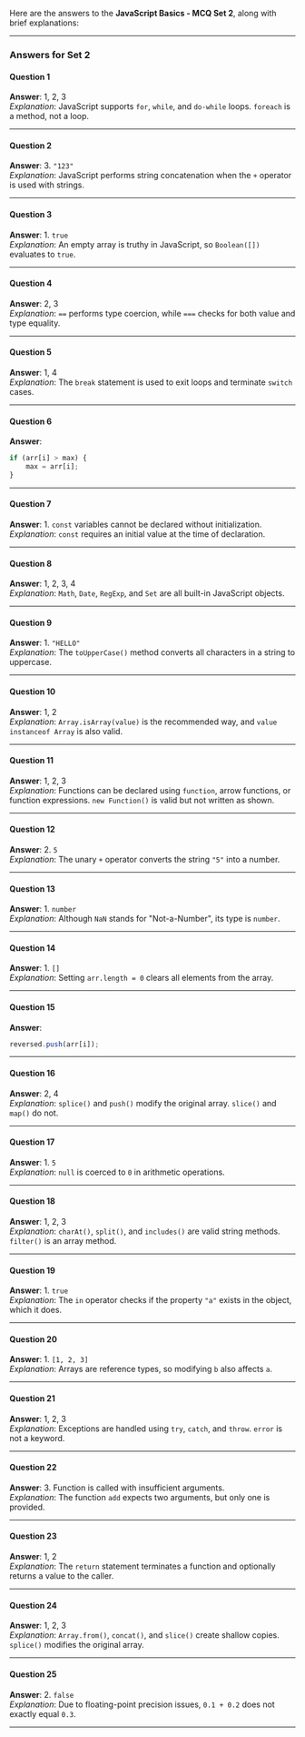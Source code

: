 Here are the answers to the **JavaScript Basics - MCQ Set 2**, along with brief explanations:  

---

### **Answers for Set 2**  

#### **Question 1**  
**Answer**: 1, 2, 3  
*Explanation*: JavaScript supports `for`, `while`, and `do-while` loops. `foreach` is a method, not a loop.

---

#### **Question 2**  
**Answer**: 3. `"123"`  
*Explanation*: JavaScript performs string concatenation when the `+` operator is used with strings.

---

#### **Question 3**  
**Answer**: 1. `true`  
*Explanation*: An empty array is truthy in JavaScript, so `Boolean([])` evaluates to `true`.

---

#### **Question 4**  
**Answer**: 2, 3  
*Explanation*: `==` performs type coercion, while `===` checks for both value and type equality.

---

#### **Question 5**  
**Answer**: 1, 4  
*Explanation*: The `break` statement is used to exit loops and terminate `switch` cases.

---

#### **Question 6**  
**Answer**:  
```javascript
if (arr[i] > max) {
    max = arr[i];
}
```

---

#### **Question 7**  
**Answer**: 1. `const` variables cannot be declared without initialization.  
*Explanation*: `const` requires an initial value at the time of declaration.

---

#### **Question 8**  
**Answer**: 1, 2, 3, 4  
*Explanation*: `Math`, `Date`, `RegExp`, and `Set` are all built-in JavaScript objects.

---

#### **Question 9**  
**Answer**: 1. `"HELLO"`  
*Explanation*: The `toUpperCase()` method converts all characters in a string to uppercase.

---

#### **Question 10**  
**Answer**: 1, 2  
*Explanation*: `Array.isArray(value)` is the recommended way, and `value instanceof Array` is also valid.

---

#### **Question 11**  
**Answer**: 1, 2, 3  
*Explanation*: Functions can be declared using `function`, arrow functions, or function expressions. `new Function()` is valid but not written as shown.

---

#### **Question 12**  
**Answer**: 2. `5`  
*Explanation*: The unary `+` operator converts the string `"5"` into a number.

---

#### **Question 13**  
**Answer**: 1. `number`  
*Explanation*: Although `NaN` stands for "Not-a-Number", its type is `number`.

---

#### **Question 14**  
**Answer**: 1. `[]`  
*Explanation*: Setting `arr.length = 0` clears all elements from the array.

---

#### **Question 15**  
**Answer**:  
```javascript
reversed.push(arr[i]);
```

---

#### **Question 16**  
**Answer**: 2, 4  
*Explanation*: `splice()` and `push()` modify the original array. `slice()` and `map()` do not.

---

#### **Question 17**  
**Answer**: 1. `5`  
*Explanation*: `null` is coerced to `0` in arithmetic operations.

---

#### **Question 18**  
**Answer**: 1, 2, 3  
*Explanation*: `charAt()`, `split()`, and `includes()` are valid string methods. `filter()` is an array method.

---

#### **Question 19**  
**Answer**: 1. `true`  
*Explanation*: The `in` operator checks if the property `"a"` exists in the object, which it does.

---

#### **Question 20**  
**Answer**: 1. `[1, 2, 3]`  
*Explanation*: Arrays are reference types, so modifying `b` also affects `a`.

---

#### **Question 21**  
**Answer**: 1, 2, 3  
*Explanation*: Exceptions are handled using `try`, `catch`, and `throw`. `error` is not a keyword.

---

#### **Question 22**  
**Answer**: 3. Function is called with insufficient arguments.  
*Explanation*: The function `add` expects two arguments, but only one is provided.

---

#### **Question 23**  
**Answer**: 1, 2  
*Explanation*: The `return` statement terminates a function and optionally returns a value to the caller.

---

#### **Question 24**  
**Answer**: 1, 2, 3  
*Explanation*: `Array.from()`, `concat()`, and `slice()` create shallow copies. `splice()` modifies the original array.

---

#### **Question 25**  
**Answer**: 2. `false`  
*Explanation*: Due to floating-point precision issues, `0.1 + 0.2` does not exactly equal `0.3`.

---

